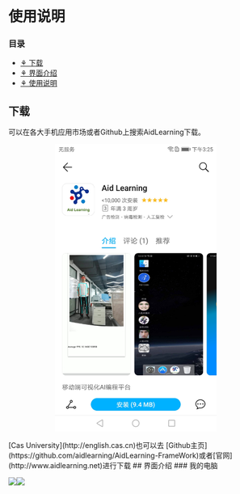 # 使用说明
### 目录
- <a href='## 下载'>⚘ 下载</a>
- <a href='## 界面介绍'>⚘ 界面介绍</a>
- <a href='## 使用说明'>⚘ 使用说明</a>
## 下载
可以在各大手机应用市场或者Github上搜索AidLearning下载。
<p align="center">
	<img src="images/Screenshot_20190828-152555.jpg"  width="320" >
</p>
[Cas University](http://english.cas.cn)也可以去 [Github主页](https://github.com/aidlearning/AidLearning-FrameWork)或者[官网](http://www.aidlearning.net)进行下载
## 界面介绍
### 我的电脑
<p align=left>
<img src="image/TIM截图20190828155827.png" width=300px /><img src="image/TIM截图20190828160021.png" width=300px />
</p>
